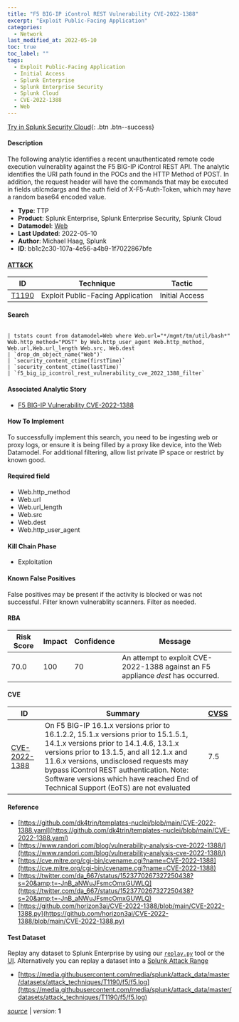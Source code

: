 ```yaml
---
title: "F5 BIG-IP iControl REST Vulnerability CVE-2022-1388"
excerpt: "Exploit Public-Facing Application"
categories:
  - Network
last_modified_at: 2022-05-10
toc: true
toc_label: ""
tags:
  - Exploit Public-Facing Application
  - Initial Access
  - Splunk Enterprise
  - Splunk Enterprise Security
  - Splunk Cloud
  - CVE-2022-1388
  - Web
---
```




[Try in Splunk Security Cloud](https://www.splunk.com/en_us/cyber-security.html){: .btn .btn--success}

#### Description

The following analytic identifies a recent unauthenticated remote code execution vulnerablity against the F5 BIG-IP iControl REST API. The analytic identifies the URI path found in the POCs and the HTTP Method of POST. In addition, the request header will have the commands that may be executed in fields utilcmdargs and the auth field of X-F5-Auth-Token, which may have a random base64 encoded value.

- **Type**: TTP
- **Product**: Splunk Enterprise, Splunk Enterprise Security, Splunk Cloud
- **Datamodel**: [Web](https://docs.splunk.com/Documentation/CIM/latest/User/Web)
- **Last Updated**: 2022-05-10
- **Author**: Michael Haag, Splunk
- **ID**: bb1c2c30-107a-4e56-a4b9-1f7022867bfe


#### [ATT&CK](https://attack.mitre.org/)

| ID          | Technique   | Tactic         |
| ----------- | ----------- |--------------- |
| [T1190](https://attack.mitre.org/techniques/T1190/) | Exploit Public-Facing Application | Initial Access |

#### Search

```

| tstats count from datamodel=Web where Web.url="*/mgmt/tm/util/bash*" Web.http_method="POST" by Web.http_user_agent Web.http_method, Web.url,Web.url_length Web.src, Web.dest 
| `drop_dm_object_name("Web")` 
| `security_content_ctime(firstTime)` 
| `security_content_ctime(lastTime)` 
| `f5_big_ip_icontrol_rest_vulnerability_cve_2022_1388_filter`
```

#### Associated Analytic Story
* [F5 BIG-IP Vulnerability CVE-2022-1388](/stories/f5_big-ip_vulnerability_cve-2022-1388)


#### How To Implement
To successfully implement this search, you need to be ingesting web or proxy logs, or ensure it is being filled by a proxy like device, into the Web Datamodel. For additional filtering, allow list private IP space or restrict by known good.

#### Required field
* Web.http_method
* Web.url
* Web.url_length
* Web.src
* Web.dest
* Web.http_user_agent


#### Kill Chain Phase
* Exploitation


#### Known False Positives
False positives may be present if the activity is blocked or was not successful. Filter known vulnerablity scanners. Filter as needed.


#### RBA

| Risk Score  | Impact      | Confidence   | Message      |
| ----------- | ----------- |--------------|--------------|
| 70.0 | 100 | 70 | An attempt to exploit CVE-2022-1388 against an F5 appliance $dest$ has occurred. |



#### CVE

| ID          | Summary | [CVSS](https://nvd.nist.gov/vuln-metrics/cvss) |
| ----------- | ----------- | -------------- |
| [CVE-2022-1388](https://nvd.nist.gov/vuln/detail/CVE-2022-1388) | On F5 BIG-IP 16.1.x versions prior to 16.1.2.2, 15.1.x versions prior to 15.1.5.1, 14.1.x versions prior to 14.1.4.6, 13.1.x versions prior to 13.1.5, and all 12.1.x and 11.6.x versions, undisclosed requests may bypass iControl REST authentication. Note: Software versions which have reached End of Technical Support (EoTS) are not evaluated | 7.5 |



#### Reference

* [https://github.com/dk4trin/templates-nuclei/blob/main/CVE-2022-1388.yaml](https://github.com/dk4trin/templates-nuclei/blob/main/CVE-2022-1388.yaml)
* [https://www.randori.com/blog/vulnerability-analysis-cve-2022-1388/](https://www.randori.com/blog/vulnerability-analysis-cve-2022-1388/)
* [https://cve.mitre.org/cgi-bin/cvename.cgi?name=CVE-2022-1388](https://cve.mitre.org/cgi-bin/cvename.cgi?name=CVE-2022-1388)
* [https://twitter.com/da_667/status/1523770267327250438?s=20&amp;t=-JnB_aNWuJFsmcOmxGUWLQ](https://twitter.com/da_667/status/1523770267327250438?s=20&amp;t=-JnB_aNWuJFsmcOmxGUWLQ)
* [https://github.com/horizon3ai/CVE-2022-1388/blob/main/CVE-2022-1388.py](https://github.com/horizon3ai/CVE-2022-1388/blob/main/CVE-2022-1388.py)



#### Test Dataset
Replay any dataset to Splunk Enterprise by using our [`replay.py`](https://github.com/splunk/attack_data#using-replaypy) tool or the [UI](https://github.com/splunk/attack_data#using-ui).
Alternatively you can replay a dataset into a [Splunk Attack Range](https://github.com/splunk/attack_range#replay-dumps-into-attack-range-splunk-server)

* [https://media.githubusercontent.com/media/splunk/attack_data/master/datasets/attack_techniques/T1190/f5/f5.log](https://media.githubusercontent.com/media/splunk/attack_data/master/datasets/attack_techniques/T1190/f5/f5.log)



[*source*](https://github.com/splunk/security_content/tree/develop/detections/network/f5_big-ip_icontrol_rest_vulnerability_cve-2022-1388.yml) \| *version*: **1**